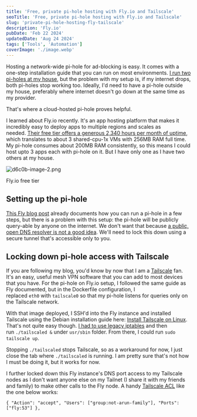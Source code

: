 ```yaml
---
title: 'Free, private pi-hole hosting with Fly.io and Tailscale'
seoTitle: 'Free, private pi-hole hosting with Fly.io and Tailscale'
slug: 'private-pi-hole-hosting-fly-tailscale'
description: 'Fly.io'
pubDate: 'Feb 22 2024'
updatedDate: 'Aug 24 2024'
tags: ['Tools', 'Automation']
coverImage: './image.webp'
---
```


Hosting a network-wide pi-hole for ad-blocking is easy. It comes with a one-step installation guide that you can run on most environments. [I run two pi-holes at my house](https://blogarunsathiya.wordpress.com/2021/09/27/tailscale-tls-certificates-for-my-home-lab/), but the problem with my setup is, if my internet drops, both pi-holes stop working too. Ideally, I'd need to have a pi-hole outside my house, preferably where internet doesn't go down at the same time as my provider.

That's where a cloud-hosted pi-hole proves helpful.

I learned about Fly.io recently. It's an app hosting platform that makes it incredibly easy to deploy apps to multiple regions and scales as needed. [Their free tier offers a generous 2,340 hours per month of uptime](https://fly.io/docs/about/pricing/), which translates to about 3 shared-cpu-1x VMs with 256MB RAM full time. My pi-hole consumes about 200MB RAM consistently, so this means I could host upto 3 apps each with pi-hole on it. But I have only one as I have two others at my house.

![d6c0b-image-2.png](https://blogarunsathiya.files.wordpress.com/2022/07/d6c0b-image-2.png?w=1024&h=459)

Fly.io free tier

## Setting up the pi-hole

[This Fly blog post](https://fly.io/blog/stuff-your-pi-hole-from-anywhere/) already documents how you can run a pi-hole in a few steps, but there is a problem with this setup: the pi-hole will be publicly query-able by anyone on the internet. We don't want that because [a public, open DNS resolver is not a good idea](https://serverfault.com/a/634794). We'll need to lock this down using a secure tunnel that's accessible only to you.

## Locking down pi-hole access with Tailscale

If you are following my blog, you'd know by now that I am a [Tailscale](https://blogarunsathiya.wordpress.com/tag/tailscale/) fan. It's an easy, useful mesh VPN software that you can add to most devices that you have. For the pi-hole on Fly.io setup, I followed the same guide as Fly documented, but in the Dockerfile configuration, I replaced `eth0` with `tailscale0` so that my pi-hole listens for queries only on the Tailscale network.

With that image deployed, I SSH'd into the Fly instance and installed Tailscale using the Debian installation guide here: [Install Tailscale on Linux](https://tailscale.com/kb/1031/install-linux/). That's not quite easy though. [I had to use legacy iptables](https://github.com/hassio-addons/addon-tailscale/issues/20#issuecomment-929104783) and then run `./tailscaled &` under `usr/sbin` folder. From there, I could run `sudo tailscale up`.

Stopping `./tailscaled` stops Tailscale, so as a workaround for now, I just close the tab where `./tailscaled` is running. I am pretty sure that's not how I must be doing it, but it works for now.

I further locked down this Fly instance's DNS port access to my Tailscale nodes as I don't want anyone else on my Tailnet (I share it with my friends and family) to make other calls to the Fly node. A handy [Tailscale ACL](https://tailscale.com/kb/1018/) like the one below works:

```text
{ "Action": "accept", "Users": ["group:not-arun-family"], "Ports": ["fly:53"] },
```
